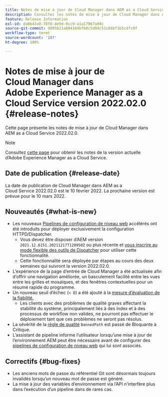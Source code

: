 ```yaml
---
title: Notes de mise à jour de Cloud Manager dans AEM as a Cloud Service version 2022.02.0
description: Consultez les notes de mise à jour de Cloud Manager dans AEM as a Cloud Service version 2022.02.0.
feature: Release Information
exl-id: da0643a0-78f8-4e9d-9cc9-a1a17067a08c
source-git-commit: d895b21a804164bfb0c5d9dc51c66bf1b5cdfc0f
workflow-type: tm+mt
source-wordcount: '287'
ht-degree: 100%

---
```


# Notes de mise à jour de Cloud Manager dans Adobe Experience Manager as a Cloud Service version 2022.02.0 {#release-notes}

Cette page présente les notes de mise à jour de Cloud Manager dans AEM as a Cloud Service 2022.02.0.

>[!NOTE]
>
>Consultez [cette page](/help/release-notes/release-notes-cloud/release-notes-current.md) pour obtenir les notes de la version actuelle d’Adobe Experience Manager as a Cloud Service.

## Date de publication {#release-date}

La date de publication de Cloud Manager dans AEM as a Cloud Service 2022.02.0 est le 10 février 2022. La prochaine version est prévue pour le 10 mars 2022.

## Nouveautés {#what-is-new}

* Les nouveaux [Pipelines de configuration de niveau web](/help/implementing/cloud-manager/configuring-pipelines/introduction-ci-cd-pipelines.md#web-tier-config-pipelines) accélérés ont été introduits pour déployer exclusivement la configuration HTTPD/Dispatcher.
   * Vous devez être disposer d’AEM version `2021.12.6151.20211217T120950Z` ou plus récente et [vous inscrire au mode flexible des outils de Dispatcher](/help/implementing/dispatcher/disp-overview.md#validation-debug) pour utiliser cette fonctionnalité.
   * Cette fonctionnalité sera déployée par étapes au cours des deux semaines qui suivront la version 2022.02.0.
* L’expérience de la page d’entrée de Cloud Manager a été actualisée afin d’offrir une navigation améliorée, un basculement facilité entre les vues entre les grilles et mosaïques, et des fenêtres contextuelles pour un résumé rapide du programme.
* Un nouveau seuil d’échec (`< D`) a été ajouté à la [mesure d’évaluation de la fiabilité.](/help/implementing/cloud-manager/code-quality-testing.md#understanding-code-quality-rules)
   * Les clients avec des problèmes de qualité graves affectant la stabilité du système, principalement liés à des index et à des processus de workflow non valides, ne pourront pas effectuer le déploiement tant que ces problèmes ne seront pas résolus.
* La sévérité de la [règle de qualité](/help/implementing/cloud-manager/code-quality-testing.md#understanding-code-quality-rules) `BannedPath` est passé de Bloquante à Critique.
* L’assistant de pipeline informe l’utilisateur lorsqu’une mise à jour de l’environnement AEM peut être nécessaire avant de configurer des [pipelines de configuration de niveau web](/help/implementing/cloud-manager/configuring-pipelines/introduction-ci-cd-pipelines.md#web-tier-config-pipelines) qui lui sont associés.

## Correctifs {#bug-fixes}

* Les anciens mots de passe du référentiel Git sont désormais toujours invalidés lorsqu’un nouveau mot de passe est généré.
* La mise à jour des variables d’environnement via l’API n’interfère plus dans l’exécution d’un pipeline dans de rares cas.

